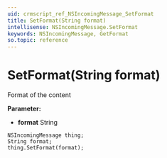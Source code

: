 ```yaml
---
uid: crmscript_ref_NSIncomingMessage_SetFormat
title: SetFormat(String format)
intellisense: NSIncomingMessage.SetFormat
keywords: NSIncomingMessage, GetFormat
so.topic: reference
---
```


# SetFormat(String format)

Format of the content

**Parameter:** 
 - **format** String

```crmscript
NSIncomingMessage thing;
String format;
thing.SetFormat(format);
```

